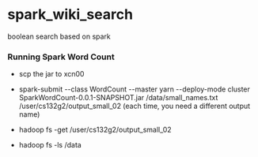 # spark_wiki_search
boolean search based on spark


### Running Spark Word Count

* scp the jar to xcn00

* spark-submit --class WordCount --master yarn --deploy-mode cluster SparkWordCount-0.0.1-SNAPSHOT.jar /data/small_names.txt /user/cs132g2/output_small_02
(each time, you need a different output name)

* hadoop fs -get /user/cs132g2/output_small_02

* hadoop fs -ls /data
